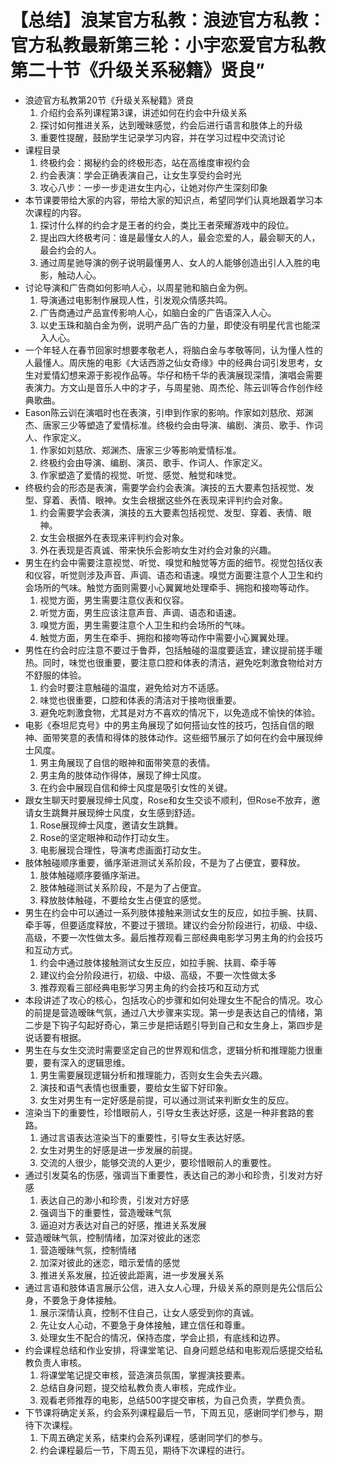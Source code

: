 # 【总结】浪某官方私教：浪迹官方私教：官方私教最新第三轮：小宇恋爱官方私教第二十节《升级关系秘籍》贤良”

-   浪迹官方私教第20节《升级关系秘籍》贤良
    1.  介绍约会系列课程第3课，讲述如何在约会中升级关系
    2.  探讨如何推进关系，达到暧昧感觉，约会后进行语言和肢体上的升级
    3.  重要性提醒，鼓励学生记录学习内容，并在学习过程中交流讨论
-   课程目录
    1.  终极约会：揭秘约会的终极形态，站在高维度审视约会
    2.  约会表演：学会正确表演自己，让女生享受约会时光
    3.  攻心八步：一步一步走进女生内心，让她对你产生深刻印象
-   本节课要带给大家的内容，带给大家的知识点，希望同学们认真地跟着学习本次课程的内容。
    1.  探讨什么样的约会才是王者的约会，类比王者荣耀游戏中的段位。
    2.  提出四大终极考问：谁是最懂女人的人，最会恋爱的人，最会聊天的人，最会约会的人。
    3.  通过周星驰导演的例子说明最懂男人、女人的人能够创造出引人入胜的电影，触动人心。
-   讨论导演和广告商如何影响人心，以周星驰和脑白金为例。
    1.  导演通过电影制作展现人性，引发观众情感共鸣。
    2.  广告商通过产品宣传影响人心，如脑白金的广告语深入人心。
    3.  以史玉珠和脑白金为例，说明产品广告的力量，即使没有明星代言也能深入人心。
-   一个年轻人在春节回家时想要孝敬老人，将脑白金与孝敬等同，认为懂人性的人最懂人。周庆施的电影《大话西游之仙女奇缘》中的经典台词引发思考，女生对爱情幻想来源于影视作品等。华仔和杨千华的表演展现深情，演唱会需要表演力。方文山是音乐人中的才子，与周星驰、周杰伦、陈云训等合作创作经典歌曲。
-   Eason陈云训在演唱时也在表演，引申到作家的影响。作家如刘慈欣、郑渊杰、唐家三少等塑造了爱情标准。终极约会由导演、编剧、演员、歌手、作词人、作家定义。
    1.  作家如刘慈欣、郑渊杰、唐家三少等影响爱情标准。
    2.  终极约会由导演、编剧、演员、歌手、作词人、作家定义。
    3.  作家塑造了爱情的视觉、听觉、感觉、触觉和味觉。
-   终极约会的形态是表演，需要学会约会表演。演技的五大要素包括视觉、发型、穿着、表情、眼神。女生会根据这些外在表现来评判约会对象。
    1.  约会需要学会表演，演技的五大要素包括视觉、发型、穿着、表情、眼神。
    2.  女生会根据外在表现来评判约会对象。
    3.  外在表现是否真诚、带来快乐会影响女生对约会对象的兴趣。
-   男生在约会中需要注意视觉、听觉、嗅觉和触觉等方面的细节。视觉包括仪表和仪容，听觉则涉及声音、声调、语态和语速。嗅觉方面要注意个人卫生和约会场所的气味。触觉方面则需要小心翼翼地处理牵手、拥抱和接吻等动作。
    1.  视觉方面，男生需要注意仪表和仪容。
    2.  听觉方面，男生应该注意声音、声调、语态和语速。
    3.  嗅觉方面，男生需要注意个人卫生和约会场所的气味。
    4.  触觉方面，男生在牵手、拥抱和接吻等动作中需要小心翼翼处理。
-   男性在约会时应注意不要过于鲁莽，包括触碰的温度要适宜，建议提前搓手暖热。同时，味觉也很重要，要注意口腔和体表的清洁，避免吃刺激食物给对方不舒服的体验。
    1.  约会时要注意触碰的温度，避免给对方不适感。
    2.  味觉也很重要，口腔和体表的清洁对于接吻很重要。
    3.  避免吃刺激食物，尤其是对方不喜欢的情况下，以免造成不愉快的体验。
-   电影《泰坦尼克号》中的男主角展现了如何搭讪女性的技巧，包括自信的眼神、面带笑意的表情和得体的肢体动作。这些细节展示了如何在约会中展现绅士风度。
    1.  男主角展现了自信的眼神和面带笑意的表情。
    2.  男主角的肢体动作得体，展现了绅士风度。
    3.  在约会中展现自信和绅士风度是吸引女性的关键。
-   跟女生聊天时要展现绅士风度，Rose和女生交谈不顺利，但Rose不放弃，邀请女生跳舞并展现绅士风度，女生感到舒适。
    1.  Rose展现绅士风度，邀请女生跳舞。
    2.  Rose的坚定眼神和动作打动女生。
    3.  电影展现合理性，导演考虑画面打动女生。
-   肢体触碰顺序重要，循序渐进测试关系阶段，不是为了占便宜，要释放。
    1.  肢体触碰顺序要循序渐进。
    2.  肢体触碰测试关系阶段，不是为了占便宜。
    3.  释放肢体触碰，不要给女生占便宜的感觉。
-   男生在约会中可以通过一系列肢体接触来测试女生的反应，如拉手腕、扶肩、牵手等，但要适度释放，不要过于猥琐。建议约会分阶段进行，初级、中级、高级，不要一次性做太多。最后推荐观看三部经典电影学习男主角的约会技巧和互动方式。
    1.  约会中通过肢体接触测试女生反应，如拉手腕、扶肩、牵手等
    2.  建议约会分阶段进行，初级、中级、高级，不要一次性做太多
    3.  推荐观看三部经典电影学习男主角的约会技巧和互动方式
-   本段讲述了攻心的核心，包括攻心的步骤和如何处理女生不配合的情况。攻心的前提是营造暧昧气氛，通过八大步骤来实现。第一步是表达自己的情绪，第二步是下钩子勾起好奇心，第三步是把话题引导到自己和女生身上，第四步是说话要有根据。
-   男生在与女生交流时需要坚定自己的世界观和信念，逻辑分析和推理能力很重要，要有深入的逻辑思维。
    1.  男生需要展现逻辑分析和推理能力，否则女生会失去兴趣。
    2.  演技和语气表情也很重要，要给女生留下好印象。
    3.  女生对男生有一定好感是前提，可以通过测试来判断女生的反应。
-   渲染当下的重要性，珍惜眼前人，引导女生表达好感，这是一种非套路的套路。
    1.  通过言语表达渲染当下的重要性，引导女生表达好感。
    2.  女生对男生的好感是进一步发展的前提。
    3.  交流的人很少，能够交流的人更少，要珍惜眼前人的重要性。
-   通过引发莫名的伤感，强调当下重要性，表达自己的渺小和珍贵，引发对方好感
    1.  表达自己的渺小和珍贵，引发对方好感
    2.  强调当下的重要性，营造暧昧气氛
    3.  逼迫对方表达对自己的好感，推进关系发展
-   营造暧昧气氛，控制情绪，加深对彼此的迷恋
    1.  营造暧昧气氛，控制情绪
    2.  加深对彼此的迷恋，暗示爱情的感觉
    3.  推进关系发展，拉近彼此距离，进一步发展关系
-   通过言语和肢体语言展示公信，进入女人心理，升级关系的原则是先公信后公身，不要急于身体接触。
    1.  展示深情认真，控制不住自己，让女人感受到你的真诚。
    2.  先让女人心动，不要急于身体接触，建立信任和尊重。
    3.  处理女生不配合的情况，保持态度，学会止损，有底线和边界。
-   约会课程总结和作业安排，将课堂笔记、自身问题总结和电影观后感提交给私教负责人审核。
    1.  将课堂笔记提交审核，营造演员氛围，掌握演技要素。
    2.  总结自身问题，提交给私教负责人审核，完成作业。
    3.  观看老师推荐的电影，总结500字提交审核，为自己负责，学费负责。
-   下节课将确定关系，约会系列课程最后一节，下周五见，感谢同学们参与，期待下次课程。
    1.  下周五确定关系，结束约会系列课程，感谢同学们的参与。
    2.  约会课程最后一节，下周五见，期待下次课程的进行。